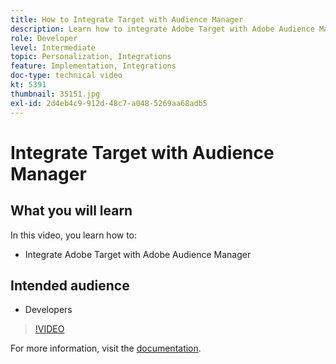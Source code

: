 ```yaml
---
title: How to Integrate Target with Audience Manager
description: Learn how to integrate Adobe Target with Adobe Audience Manager.
role: Developer
level: Intermediate
topic: Personalization, Integrations
feature: Implementation, Integrations
doc-type: technical video
kt: 5391
thumbnail: 35151.jpg
exl-id: 2d4eb4c9-912d-48c7-a048-5269aa68adb5
---
```

# Integrate Target with Audience Manager

## What you will learn

In this video, you learn how to:

* Integrate Adobe Target with Adobe Audience Manager

## Intended audience

* Developers

>[!VIDEO](https://video.tv.adobe.com/v/35151/?quality=12)

For more information, visit the [documentation](https://experienceleague.adobe.com/docs/audience-manager/user-guide/implementation-integration-guides/integration-other-solutions/aam-target-integration.html?lang=en).
